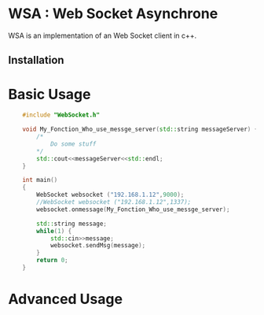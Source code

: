# WSA : Web Socket Asynchrone

WSA is an implementation of an Web Socket client in c++.


## Installation


Basic Usage
===============
```c++
	#include "WebSocket.h"

	void My_Fonction_Who_use_messge_server(std::string messageServer) {
		/*
			Do some stuff
		*/
		std::cout<<messageServer<<std::endl;
	}

	int main()
	{
		WebSocket websocket ("192.168.1.12",9000);
		//WebSocket websocket ("192.168.1.12",1337);
		websocket.onmessage(My_Fonction_Who_use_messge_server);

		std::string message;
		while(1) {
			std::cin>>message;
			websocket.sendMsg(message);
		}
		return 0;
	}


```

Advanced Usage
===============

